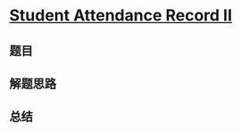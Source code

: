 # [Student Attendance Record II](https://leetcode.com/problems/student-attendance-record-ii/)
## 题目


## 解题思路


## 总结


